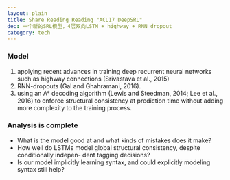 ```yaml
---
layout: plain
title: Share Reading Reading "ACL17 DeepSRL"
dec: 一个新的SRL模型，4层双向LSTM + highway + RNN dropout
category: tech
---
```



### Model

1. applying recent advances in training deep recurrent neural networks such as highway connections (Srivastava et al., 2015) 
2. RNN-dropouts (Gal and Ghahramani, 2016).
3. using an A\* decoding algorithm (Lewis and Steedman, 2014; Lee et al., 2016) to enforce structural consistency at prediction time without adding more complexity to the training process.


### Analysis is complete

- What is the model good at and what kinds of mistakes does it make?
- How well do LSTMs model global structural consistency, despite conditionally indepen- dent tagging decisions?
- Is our model implicitly learning syntax, and could explicitly modeling syntax still help?


<a class="media" href="/assets/file/Share-ACL17-DeepSRL-What-works-what's-next.pdf">
<div style="font-size: 0">
  <script type="text/javascript" style="font-size: 0">
  document.ready = function() {  
        $('a.media').media({width:"100%", height:600});  
  };
 </script>
</div>
